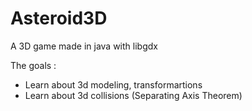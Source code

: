 # Asteroid3D
A 3D game made in java with libgdx

The goals :
- Learn about 3d modeling, transformartions
- Learn about 3d collisions (Separating Axis Theorem)
